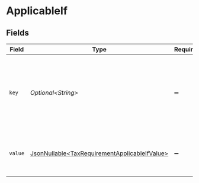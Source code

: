 # ApplicableIf


## Fields

| Field                                                                                                        | Type                                                                                                         | Required                                                                                                     | Description                                                                                                  |
| ------------------------------------------------------------------------------------------------------------ | ------------------------------------------------------------------------------------------------------------ | ------------------------------------------------------------------------------------------------------------ | ------------------------------------------------------------------------------------------------------------ |
| `key`                                                                                                        | *Optional\<String>*                                                                                          | :heavy_minus_sign:                                                                                           | An identifier for an individual requirement. Uniqueness is guaranteed within a requirement set.              |
| `value`                                                                                                      | [JsonNullable\<TaxRequirementApplicableIfValue>](../../models/components/TaxRequirementApplicableIfValue.md) | :heavy_minus_sign:                                                                                           | The required value of the requirement identified by `key`                                                    |